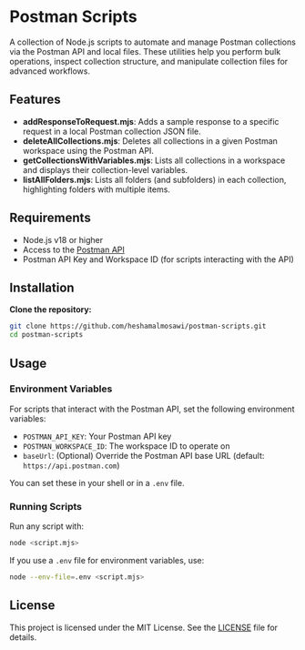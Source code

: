 # Postman Scripts

A collection of Node.js scripts to automate and manage Postman collections via the Postman API and local files. These utilities help you perform bulk operations, inspect collection structure, and manipulate collection files for advanced workflows.

## Features

- **addResponseToRequest.mjs**: Adds a sample response to a specific request in a local Postman collection JSON file.
- **deleteAllCollections.mjs**: Deletes all collections in a given Postman workspace using the Postman API.
- **getCollectionsWithVariables.mjs**: Lists all collections in a workspace and displays their collection-level variables.
- **listAllFolders.mjs**: Lists all folders (and subfolders) in each collection, highlighting folders with multiple items.

## Requirements

- Node.js v18 or higher
- Access to the [Postman API](https://www.postman.com/postman/workspace/postman-public-workspace/overview)
- Postman API Key and Workspace ID (for scripts interacting with the API)

## Installation

**Clone the repository:**
   ```bash
   git clone https://github.com/heshamalmosawi/postman-scripts.git
   cd postman-scripts
   ```

## Usage

### Environment Variables
For scripts that interact with the Postman API, set the following environment variables:
- `POSTMAN_API_KEY`: Your Postman API key
- `POSTMAN_WORKSPACE_ID`: The workspace ID to operate on
- `baseUrl`: (Optional) Override the Postman API base URL (default: `https://api.postman.com`)

You can set these in your shell or in a `.env` file.

### Running Scripts
Run any script with:
```bash
node <script.mjs>
```
If you use a `.env` file for environment variables, use:
```bash
node --env-file=.env <script.mjs>
```

## License
This project is licensed under the MIT License. See the [LICENSE](LICENSE) file for details.